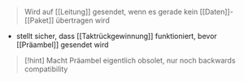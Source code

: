> Wird auf [[Leitung]] gesendet, wenn es gerade kein [[Daten]]-[[Paket]] übertragen wird


- stellt sicher, dass [[Taktrückgewinnung]] funktioniert, bevor [[Präambel]] gesendet wird

> [!hint] Macht Präambel eigentlich obsolet, nur noch backwards compatibility

